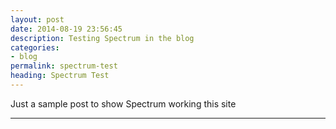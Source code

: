 ```yaml
---
layout: post
date: 2014-08-19 23:56:45
description: Testing Spectrum in the blog
categories:
- blog
permalink: spectrum-test
heading: Spectrum Test
---
```





Just a sample post to show Spectrum working this site

____

<canvas id="spectrum-test-canvas" class="post-canvas" width="800" height="450"></canvas>
<script>
require(['spectrum/Player', 'visible/charting/NetworkGraph'], function(Player, App) {
    var canvas = document.getElementById("spectrum-test-canvas");
    var ctx = canvas.getContext('2d');
    var app = new App(ctx);

    var player = new Player(canvas);
    player.setRenderer(app);
    player.init();
    player.play();
});
</script>

